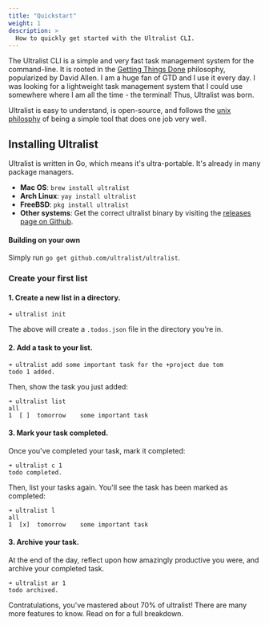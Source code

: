 ```yaml
---
title: "Quickstart"
weight: 1
description: >
  How to quickly get started with the Ultralist CLI.
---
```


The Ultralist CLI is a simple and very fast task management system for the command-line.  It is rooted in the [Getting Things Done](https://gettingthingsdone.com/what-is-gtd/) philosophy, popularized by David Allen.  I am a huge fan of GTD and I use it every day.  I was looking for a lightweight task management system that I could use somewhere where I am all the time - the terminal!  Thus, Ultralist was born.

Ultralist is easy to understand, is open-source, and follows the [unix philosphy](https://en.wikipedia.org/wiki/Unix_philosophy) of being a simple tool that does one job very well.


## Installing Ultralist

Ultralist is written in Go, which means it's ultra-portable.  It's already in many package managers.

* **Mac OS**: `brew install ultralist`
* **Arch Linux**: `yay install ultralist`
* **FreeBSD**: `pkg install ultralist`
* **Other systems**: Get the correct ultralist binary by visiting the [releases page on Github](https://github.com/ultralist/ultralist/releases).

#### Building on your own

Simply run `go get github.com/ultralist/ultralist`.


### Create your first list

#### 1. Create a new list in a directory.

```
➜ ultralist init
```

The above will create a `.todos.json` file in the directory you're in.


#### 2. Add a task to your list.

```
➜ ultralist add some important task for the +project due tom
todo 1 added.
```

Then, show the task you just added:

```
➜ ultralist list
all
1  [ ]  tomorrow    some important task
```

#### 3. Mark your task completed.

Once you've completed your task, mark it completed:

```
➜ ultralist c 1
todo completed.
```

Then, list your tasks again.  You'll see the task has been marked as completed:

```
➜ ultralist l
all
1  [x]  tomorrow    some important task
```

#### 3. Archive your task.

At the end of the day, reflect upon how amazingly productive you were, and archive your completed task.

```
➜ ultralist ar 1
todo archived.
```

Contratulations, you've mastered about 70% of ultralist!  There are many more features to know.  Read on for a full breakdown.
